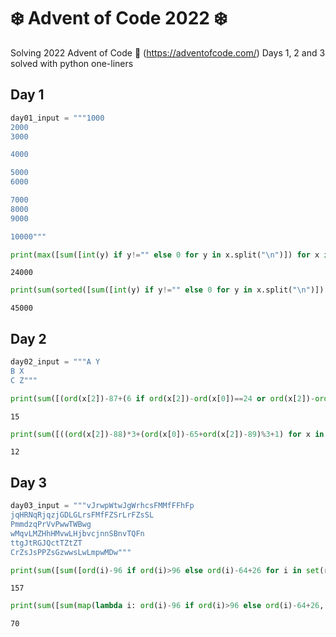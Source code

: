 # ❄️ Advent of Code 2022 ❄️

Solving 2022 Advent of Code 🎄 (https://adventofcode.com/)
Days 1, 2 and 3 solved with python one-liners

## Day 1


```python
day01_input = """1000
2000
3000

4000

5000
6000

7000
8000
9000

10000"""
```


```python
print(max([sum([int(y) if y!="" else 0 for y in x.split("\n")]) for x in day01_input.split("\n\n")]))
```

    24000
    


```python
print(sum(sorted([sum([int(y) if y!="" else 0 for y in x.split("\n")]) for x in day01_input.split("\n\n")])[-3:]))
```

    45000
    

## Day 2


```python
day02_input = """A Y
B X
C Z"""
```


```python
print(sum([(ord(x[2])-87+(6 if ord(x[2])-ord(x[0])==24 or ord(x[2])-ord(x[0])==21 else 3 if ord(x[2])-ord(x[0])==23 else 0)) for x in day02_input.split("\n")]))
```

    15
    


```python
print(sum([((ord(x[2])-88)*3+(ord(x[0])-65+ord(x[2])-89)%3+1) for x in day02_input.split("\n")]))
```

    12
    

## Day 3


```python
day03_input = """vJrwpWtwJgWrhcsFMMfFFhFp
jqHRNqRjqzjGDLGLrsFMfFZSrLrFZsSL
PmmdzqPrVvPwwTWBwg
wMqvLMZHhHMvwLHjbvcjnnSBnvTQFn
ttgJtRGJQctTZtZT
CrZsJsPPZsGzwwsLwLmpwMDw"""
```


```python
print(sum([sum([ord(i)-96 if ord(i)>96 else ord(i)-64+26 for i in set(r[:(len(r)//2)]).intersection(r[(len(r)//2):])]) for r in day03_input.split("\n")]))
```

    157
    


```python
print(sum([sum(map(lambda i: ord(i)-96 if ord(i)>96 else ord(i)-64+26, set(g[0]).intersection(g[1]).intersection(g[2]))) for g in [day03_input.split("\n")[i:i+3] for i in range(0, len(day03_input.split("\n")), 3)]]))
```

    70
    


```python

```

